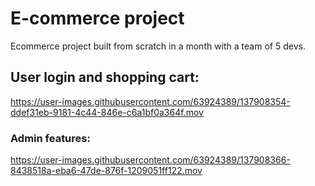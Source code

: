 # E-commerce project

Ecommerce project built from scratch in a month with a team of 5 devs. 



## User login and shopping cart:
 


https://user-images.githubusercontent.com/63924389/137908354-ddef31eb-9181-4c44-846e-c6a1bf0a364f.mov



### Admin features:



https://user-images.githubusercontent.com/63924389/137908366-8438518a-eba6-47de-876f-1209051ff122.mov

